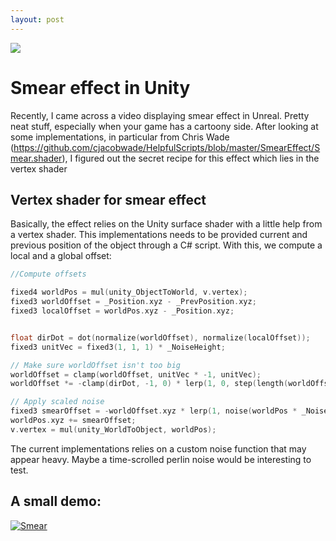 ```yaml
---
layout: post
---
```

<img src="/images/fulls/02.jpg" class="fit image">

# Smear effect in Unity 

Recently, I came across a video displaying smear effect in Unreal. Pretty neat stuff, especially when your game has a cartoony side. 
After looking at some implementations, in particular from Chris Wade (https://github.com/cjacobwade/HelpfulScripts/blob/master/SmearEffect/Smear.shader), I figured out the secret recipe for this effect which lies in the vertex shader

## Vertex shader for smear effect 

Basically, the effect relies on the Unity surface shader with a little help from a vertex shader. This implementations needs to be provided current and previous position of the object through a C# script. With this, we compute a local and a global offset: 

```c
//Compute offsets 

fixed4 worldPos = mul(unity_ObjectToWorld, v.vertex);
fixed3 worldOffset = _Position.xyz - _PrevPosition.xyz; 
fixed3 localOffset = worldPos.xyz - _Position.xyz; 


float dirDot = dot(normalize(worldOffset), normalize(localOffset));
fixed3 unitVec = fixed3(1, 1, 1) * _NoiseHeight;

// Make sure worldOffset isn't too big 
worldOffset = clamp(worldOffset, unitVec * -1, unitVec);
worldOffset *= -clamp(dirDot, -1, 0) * lerp(1, 0, step(length(worldOffset), 0));

// Apply scaled noise 
fixed3 smearOffset = -worldOffset.xyz * lerp(1, noise(worldPos * _NoiseScale), step(0, _NoiseScale));
worldPos.xyz += smearOffset;
v.vertex = mul(unity_WorldToObject, worldPos);
```

The current implementations relies on a custom noise function that may appear heavy. Maybe a time-scrolled perlin noise would be interesting to test. 

## A small demo: 



[![Smear](https://youtu.be/X3LlX-zTCko?t=3)](https://youtu.be/X3LlX-zTCko "Smear effect")
